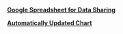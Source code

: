 <a href="https://docs.google.com/spreadsheets/d/1KG3CJahJsCtgyXLKU26bRygr2vhlHvi3d3yOIbdjibc/edit#gid=0" target="_blank"><b>Google Spreadsheet for Data Sharing</b></a>

<a href="https://nycplanning.github.io/td-Transportation-Data-Feed/7DayAvg.html" target="_blank"><b>Automatically Updated Chart</b></a>

